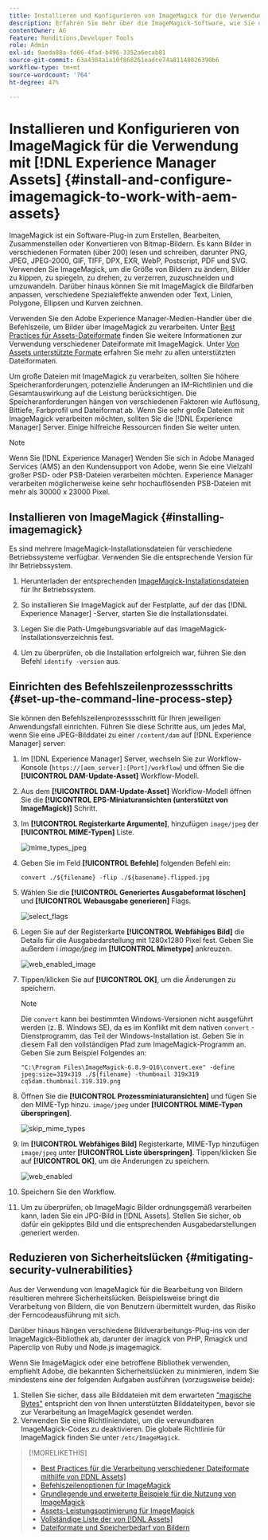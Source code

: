```yaml
---
title: Installieren und Konfigurieren von ImageMagick für die Verwendung mit [!DNL Experience Manager] Assets
description: Erfahren Sie mehr über die ImageMagick-Software, wie Sie diese installieren, den Befehlszeilenprozessschritt einrichten und damit Miniaturansichten von Bildern bearbeiten, zusammenstellen und generieren können.
contentOwner: AG
feature: Renditions,Developer Tools
role: Admin
exl-id: 9aeda88a-fd66-4fad-b496-3352a6ecab81
source-git-commit: 63a4304a1a10f868261eadce74a81148026390b6
workflow-type: tm+mt
source-wordcount: '764'
ht-degree: 47%

---
```


# Installieren und Konfigurieren von ImageMagick für die Verwendung mit [!DNL Experience Manager Assets] {#install-and-configure-imagemagick-to-work-with-aem-assets}

ImageMagick ist ein Software-Plug-in zum Erstellen, Bearbeiten, Zusammenstellen oder Konvertieren von Bitmap-Bildern. Es kann Bilder in verschiedenen Formaten (über 200) lesen und schreiben, darunter PNG, JPEG, JPEG-2000, GIF, TIFF, DPX, EXR, WebP, Postscript, PDF und SVG. Verwenden Sie ImageMagick, um die Größe von Bildern zu ändern, Bilder zu kippen, zu spiegeln, zu drehen, zu verzerren, zuzuschneiden und umzuwandeln. Darüber hinaus können Sie mit ImageMagick die Bildfarben anpassen, verschiedene Spezialeffekte anwenden oder Text, Linien, Polygone, Ellipsen und Kurven zeichnen.

Verwenden Sie den Adobe Experience Manager-Medien-Handler über die Befehlszeile, um Bilder über ImageMagick zu verarbeiten. Unter [Best Practices für Assets-Dateiformate](assets-file-format-best-practices.md) finden Sie weitere Informationen zur Verwendung verschiedener Dateiformate mit ImageMagick. Unter [Von Assets unterstützte Formate](assets-formats.md) erfahren Sie mehr zu allen unterstützten Dateiformaten.

Um große Dateien mit ImageMagick zu verarbeiten, sollten Sie höhere Speicheranforderungen, potenzielle Änderungen an IM-Richtlinien und die Gesamtauswirkung auf die Leistung berücksichtigen. Die Speicheranforderungen hängen von verschiedenen Faktoren wie Auflösung, Bittiefe, Farbprofil und Dateiformat ab. Wenn Sie sehr große Dateien mit ImageMagick verarbeiten möchten, sollten Sie die [!DNL Experience Manager] Server. Einige hilfreiche Ressourcen finden Sie weiter unten.

>[!NOTE]
>
>Wenn Sie [!DNL Experience Manager] Wenden Sie sich in Adobe Managed Services (AMS) an den Kundensupport von Adobe, wenn Sie eine Vielzahl großer PSD- oder PSB-Dateien verarbeiten möchten. Experience Manager verarbeiten möglicherweise keine sehr hochauflösenden PSB-Dateien mit mehr als 30000 x 23000 Pixel.

## Installieren von ImageMagick {#installing-imagemagick}

Es sind mehrere ImageMagick-Installationsdateien für verschiedene Betriebssysteme verfügbar. Verwenden Sie die entsprechende Version für Ihr Betriebssystem.

1. Herunterladen der entsprechenden [ImageMagick-Installationsdateien](https://www.imagemagick.org/script/download.php) für Ihr Betriebssystem.
1. So installieren Sie ImageMagick auf der Festplatte, auf der das [!DNL Experience Manager] -Server, starten Sie die Installationsdatei.

1. Legen Sie die Path-Umgebungsvariable auf das ImageMagick-Installationsverzeichnis fest.
1. Um zu überprüfen, ob die Installation erfolgreich war, führen Sie den Befehl `identify -version` aus.

## Einrichten des Befehlszeilenprozessschritts {#set-up-the-command-line-process-step}

Sie können den Befehlszeilenprozesssschritt für Ihren jeweiligen Anwendungsfall einrichten. Führen Sie diese Schritte aus, um jedes Mal, wenn Sie eine JPEG-Bilddatei zu einer `/content/dam` auf [!DNL Experience Manager] server:

1. Im [!DNL Experience Manager] Server, wechseln Sie zur Workflow-Konsole (`https://[aem_server]:[Port]/workflow`) und öffnen Sie die **[!UICONTROL DAM-Update-Asset]** Workflow-Modell.
1. Aus dem **[!UICONTROL DAM-Update-Asset]** Workflow-Modell öffnen Sie die **[!UICONTROL EPS-Miniaturansichten (unterstützt von ImageMagick)]** Schritt.
1. Im **[!UICONTROL Registerkarte Argumente]**, hinzufügen `image/jpeg` der **[!UICONTROL MIME-Typen]** Liste.

   ![mime_types_jpeg](assets/mime_types_jpeg.png)

1. Geben Sie im Feld **[!UICONTROL Befehle]** folgenden Befehl ein:

   `convert ./${filename} -flip ./${basename}.flipped.jpg`

1. Wählen Sie die **[!UICONTROL Generiertes Ausgabeformat löschen]** und **[!UICONTROL Webausgabe generieren]** Flags.

   ![select_flags](assets/select_flags.png)

1. Legen Sie auf der Registerkarte **[!UICONTROL Webfähiges Bild]** die Details für die Ausgabedarstellung mit 1280x1280 Pixel fest. Geben Sie außerdem i *image/jpeg* im **[!UICONTROL Mimetype]** ankreuzen.

   ![web_enabled_image](assets/web_enabled_image.png)

1. Tippen/klicken Sie auf **[!UICONTROL OK]**, um die Änderungen zu speichern.

   >[!NOTE]
   >
   >Die `convert` kann bei bestimmten Windows-Versionen nicht ausgeführt werden (z. B. Windows SE), da es im Konflikt mit dem nativen `convert` -Dienstprogramm, das Teil der Windows-Installation ist. Geben Sie in diesem Fall den vollständigen Pfad zum ImageMagick-Programm an. Geben Sie zum Beispiel Folgendes an:
   >
   >`"C:\Program Files\ImageMagick-6.8.9-Q16\convert.exe" -define jpeg:size=319x319 ./${filename} -thumbnail 319x319 cq5dam.thumbnail.319.319.png`

1. Öffnen Sie die **[!UICONTROL Prozessminiaturansichten]** und fügen Sie den MIME-Typ hinzu. `image/jpeg` under **[!UICONTROL MIME-Typen überspringen]**.

   ![skip_mime_types](assets/skip_mime_types.png)

1. Im **[!UICONTROL Webfähiges Bild]** Registerkarte, MIME-Typ hinzufügen `image/jpeg` unter **[!UICONTROL Liste überspringen]**. Tippen/klicken Sie auf **[!UICONTROL OK]**, um die Änderungen zu speichern.

   ![web_enabled](assets/web_enabled.png)

1. Speichern Sie den Workflow.
1. Um zu überprüfen, ob ImageMagic Bilder ordnungsgemäß verarbeiten kann, laden Sie ein JPG-Bild in [!DNL Assets]. Stellen Sie sicher, ob dafür ein gekipptes Bild und die entsprechenden Ausgabedarstellungen generiert werden.

## Reduzieren von Sicherheitslücken {#mitigating-security-vulnerabilities}

Aus der Verwendung von ImageMagick für die Bearbeitung von Bildern resultieren mehrere Sicherheitslücken. Beispielsweise bringt die Verarbeitung von Bildern, die von Benutzern übermittelt wurden, das Risiko der Ferncodeausführung mit sich.

Darüber hinaus hängen verschiedene Bildverarbeitungs-Plug-ins von der ImageMagick-Bibliothek ab, darunter der imagick von PHP, Rmagick und Paperclip von Ruby und Node.js imagemagick.

Wenn Sie ImageMagick oder eine betroffene Bibliothek verwenden, empfiehlt Adobe, die bekannten Sicherheitslücken zu minimieren, indem Sie mindestens eine der folgenden Aufgaben ausführen (vorzugsweise beide):

1. Stellen Sie sicher, dass alle Bilddateien mit dem erwarteten [&quot;magische Bytes&quot;](https://en.wikipedia.org/wiki/List_of_file_signatures) entspricht den von Ihnen unterstützten Bilddateitypen, bevor sie zur Verarbeitung an ImageMagick gesendet werden.
1. Verwenden Sie eine Richtliniendatei, um die verwundbaren ImageMagick-Codes zu deaktivieren. Die globale Richtlinie für ImageMagick finden Sie unter `/etc/ImageMagick`.

>[!MORELIKETHIS]
>
>* [Best Practices für die Verarbeitung verschiedener Dateiformate mithilfe von [!DNL Assets]](assets-file-format-best-practices.md)
>* [Befehlszeilenoptionen für ImageMagick](https://www.imagemagick.org/script/command-line-options.php)
>* [Grundlegende und erweiterte Beispiele für die Nutzung von ImageMagick](https://www.imagemagick.org/Usage/)
>* [Assets-Leistungsoptimierung für ImageMagick](performance-tuning-guidelines.md)
>* [Vollständige Liste der von [!DNL Assets]](assets-formats.md)
>* [Dateiformate und Speicherbedarf von Bildern](https://www.scantips.com/basics1d.html)

